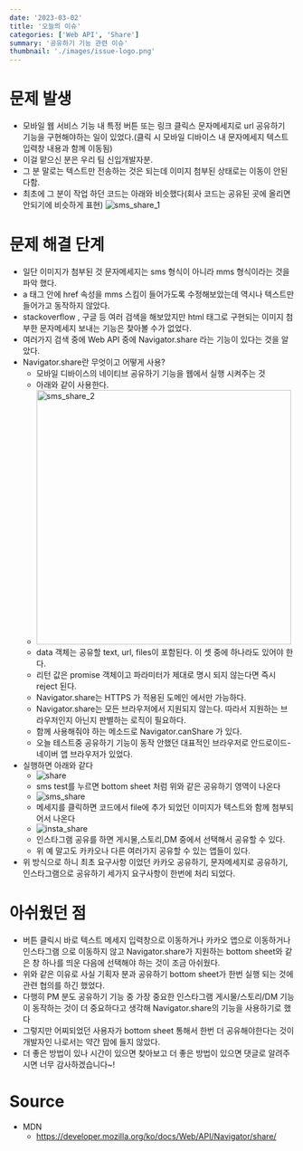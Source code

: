 ```yaml
---
date: '2023-03-02'
title: '오늘의 이슈'
categories: ['Web API', 'Share']
summary: '공유하기 기능 관련 이슈'
thumbnail: './images/issue-logo.png'
---
```


# 문제 발생
- 모바일 웹 서비스 기능 내 특정 버튼 또는 링크 클릭스 문자메세지로 url 공유하기 기능을 구현해야하는 일이 있었다.(클릭 시 모바일 디바이스 내 문자메세지 텍스트 입력창 내용과 함께 이동됨)
- 이걸 맡으신 분은 우리 팀 신입개발자분.
- 그 분 말로는 텍스트만 전송하는 것은 되는데 이미지 첨부된 상태로는 이동이 안된다함. 
- 최초에 그 분이 작업 하던 코드는 아래와 비슷했다(회사 코드는 공유된 곳에 올리면 안되기에 비슷하게 표현)
  ![sms_share_1](https://user-images.githubusercontent.com/21151247/222418364-af4a8311-e04a-4470-b142-3f4c9657bbcb.PNG)

# 문제 해결 단계
- 일단 이미지가 첨부된 것 문자메세지는 sms 형식이 아니라 mms 형식이라는 것을 파악 했다.
- a 태그 안에 href 속성을 mms 스킴이 들어가도록 수정해보았는데 역시나 텍스트만 들어가고 동작하지 않았다.
- stackoverflow , 구글 등 여러 검색을 해보았지만 html 태그로 구현되는 이미지 첨부한 문자메세지 보내는 기능은 찾아볼 수가 없었다.
- 여러가지 검색 중에 Web API 중에 Navigator.share 라는 기능이 있다는 것을 알았다.
- Navigator.share란 무엇이고 어떻게 사용?
  - 모바일 디바이스의 네이티브 공유하기 기능을 웹에서 실행 시켜주는 것
  - 아래와 같이 사용한다.
  - <img width="450" alt="sms_share_2" src="https://user-images.githubusercontent.com/21151247/222420531-4db2f757-7358-432b-800c-15c7434c3ec5.png">
  - data 객체는 공유할 text, url, files이 포함된다. 이 셋 중에 하나라도 있어야 한다.
  - 리턴 값은 promise 객체이고 파라미터가 제대로 명시 되지 않는다면 즉시 reject 된다.
  - Navigator.share는 HTTPS 가 적용된 도메인 에서만 가능하다.
  - Navigator.share는 모든 브라우저에서 지원되지 않는다. 따라서 지원하는 브라우저인지 아닌지 판별하는 로직이 필요하다.
  - 함께 사용해줘야 하는 메소드로 Navigator.canShare 가 있다. 
  - 오늘 테스트중 공유하기 기능이 동작 안했던 대표적인 브라우저로 안드로이드-네이버 앱 브라우저가 있었다.
- 실행하면 아래와 같다
  - ![share](https://user-images.githubusercontent.com/21151247/222422741-9d477fff-e94c-4405-b90c-dc377a6ff932.jpg)
  - sms test를 누르면 bottom sheet 처럼 위와 같은 공유하기 영역이 나온다
  - ![sms_share](https://user-images.githubusercontent.com/21151247/222422926-63a83318-79fd-4340-9850-102df8b24dee.jpg)
  - 메세지를 클릭하면 코드에서 file에 추가 되었던 이미지가 텍스트와 함께 첨부되어서 나온다
  - ![insta_share](https://user-images.githubusercontent.com/21151247/222423099-67846cb2-b801-423a-974e-df4baf7666ab.jpg)
  - 인스타그램 공유를 하면 게시물,스토리,DM 중에서 선택해서 공유할 수 있다.
  - 위 예 말고도 카카오나 다른 여러가지 공유할 수 있는 앱들이 있다.
- 위 방식으로 하니 최초 요구사항 이었던 카카오 공유하기, 문자메세지로 공유하기, 인스타그램으로 공유하기 세가지 요구사항이 한번에 처리 되었다.

# 아쉬웠던 점
- 버튼 클릭시 바로 텍스트 메세지 입력창으로 이동하거나 카카오 앱으로 이동하거나 인스타그램 으로 이동하지 않고 Navigator.share가 지원하는 bottom sheet와 같은 창 하나를 띄운 다음에 선택해야 하는 것이 조금 아쉬웠다.
- 위와 같은 이유로 사실 기획자 분과 공유하기 bottom sheet가 한번 실행 되는 것에 관련 협의를 하긴 했었다.
- 다행히 PM 분도 공유하기 기능 중 가장 중요한 인스타그램 게시물/스토리/DM 기능이 동작하는 것이 더 중요하다고 생각해 Navigator.share의 기능을 사용하기로 했다
- 그렇지만 어찌되었던 사용자가  bottom sheet 통해서 한번 더 공유해야한다는 것이 개발자인 나로서는 약간 맘에 들지 않았다.
- 더 좋은 방법이 있나 시간이 있으면 찾아보고 더 좋은 방법이 있으면 댓글로 알려주시면 너무 감사하겠습니다~!

# Source
- MDN 
    - [<https://developer.mozilla.org/ko/docs/Web/API/Navigator/share/>](<https://developer.mozilla.org/ko/docs/Web/API/Navigator/share/>)